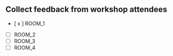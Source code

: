## Collect feedback from workshop attendees

- [ x ] ROOM_1
- [   ] ROOM_2
- [   ] ROOM_3
- [   ] ROOM_4
